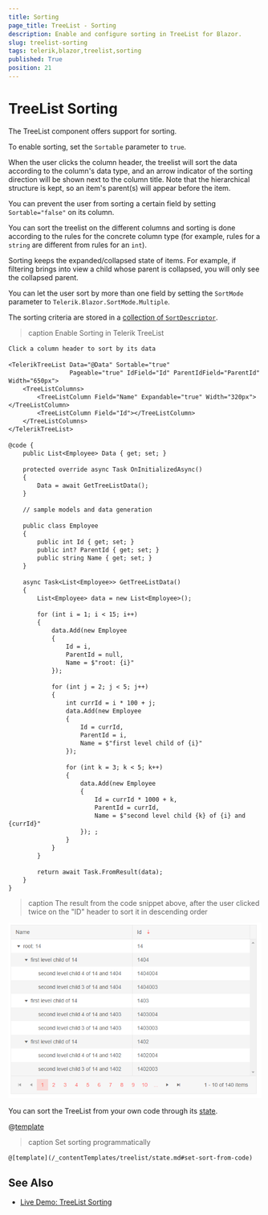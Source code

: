 ```yaml
---
title: Sorting
page_title: TreeList - Sorting
description: Enable and configure sorting in TreeList for Blazor.
slug: treelist-sorting
tags: telerik,blazor,treelist,sorting
published: True
position: 21
---
```


# TreeList Sorting

The TreeList component offers support for sorting.

To enable sorting, set the `Sortable` parameter to `true`.

When the user clicks the column header, the treelist will sort the data according to the column's data type, and an arrow indicator of the sorting direction will be shown next to the column title. Note that the hierarchical structure is kept, so an item's parent(s) will appear before the item.

You can prevent the user from sorting a certain field by setting `Sortable="false"` on its column.

You can sort the treelist on the different columns and sorting is done according to the rules for the concrete column type (for example, rules for a `string` are different from rules for an `int`).

Sorting keeps the expanded/collapsed state of items. For example, if filtering brings into view a child whose parent is collapsed, you will only see the collapsed parent.

You can let the user sort by more than one field by setting the `SortMode` parameter to `Telerik.Blazor.SortMode.Multiple`.

The sorting criteria are stored in a [collection of `SortDescriptor`](slug:common-features-descriptors#sorting).

>caption Enable Sorting in Telerik TreeList

````RAZOR
Click a column header to sort by its data

<TelerikTreeList Data="@Data" Sortable="true"
                 Pageable="true" IdField="Id" ParentIdField="ParentId" Width="650px">
    <TreeListColumns>
        <TreeListColumn Field="Name" Expandable="true" Width="320px"></TreeListColumn>
        <TreeListColumn Field="Id"></TreeListColumn>
    </TreeListColumns>
</TelerikTreeList>

@code {
    public List<Employee> Data { get; set; }

    protected override async Task OnInitializedAsync()
    {
        Data = await GetTreeListData();
    }

    // sample models and data generation

    public class Employee
    {
        public int Id { get; set; }
        public int? ParentId { get; set; }
        public string Name { get; set; }
    }

    async Task<List<Employee>> GetTreeListData()
    {
        List<Employee> data = new List<Employee>();

        for (int i = 1; i < 15; i++)
        {
            data.Add(new Employee
            {
                Id = i,
                ParentId = null,
                Name = $"root: {i}"
            });

            for (int j = 2; j < 5; j++)
            {
                int currId = i * 100 + j;
                data.Add(new Employee
                {
                    Id = currId,
                    ParentId = i,
                    Name = $"first level child of {i}"
                });

                for (int k = 3; k < 5; k++)
                {
                    data.Add(new Employee
                    {
                        Id = currId * 1000 + k,
                        ParentId = currId,
                        Name = $"second level child {k} of {i} and {currId}"
                    }); ;
                }
            }
        }

        return await Task.FromResult(data);
    }
}
````

>caption The result from the code snippet above, after the user clicked twice on the "ID" header to sort it in descending order

![Blazor TreeList Basic Sorting](images/basic-sorting.png)

You can sort the TreeList from your own code through its [state](slug:treelist-state).

@[template](/_contentTemplates/treelist/state.md#initial-state)

>caption Set sorting programmatically

````RAZOR
@[template](/_contentTemplates/treelist/state.md#set-sort-from-code)
````



## See Also

  * [Live Demo: TreeList Sorting](https://demos.telerik.com/blazor-ui/treelist/sorting)
   
